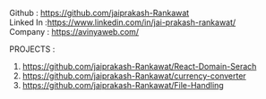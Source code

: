 Github : https://github.com/jaiprakash-Rankawat  
Linked In :https://www.linkedin.com/in/jai-prakash-rankawat/  
Company : https://avinyaweb.com/  

PROJECTS :
1. https://github.com/jaiprakash-Rankawat/React-Domain-Serach
2. https://github.com/jaiprakash-Rankawat/currency-converter
3. https://github.com/jaiprakash-Rankawat/File-Handling